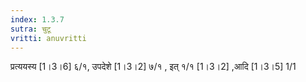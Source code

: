 ```yaml
---
index: 1.3.7
sutra: चुटू
vritti: anuvritti
---
```


प्रत्ययस्य [1।3।6] ६/१, उपदेशे [1।3।2] ७/१ , इत् १/१ [1।3।2] ,आदि [1।3।5] 1/1